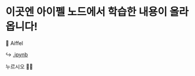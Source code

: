 # 이곳엔 아이펠 노드에서 학습한 내용이 올라옵니다!

📂 Aiffel

↪ [.ipynb](https://github.com/kyurishin/first-repository/blob/master/Aiffel/F3%20-%20Start%20coding%20with%20Python%20.ipynb)

누르시오 ☝🏼
